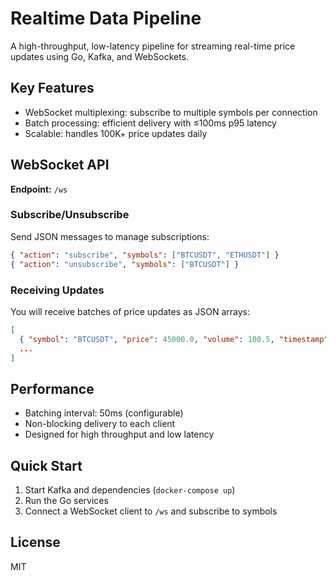 # Realtime Data Pipeline

A high-throughput, low-latency pipeline for streaming real-time price updates using Go, Kafka, and WebSockets.

## Key Features
- WebSocket multiplexing: subscribe to multiple symbols per connection
- Batch processing: efficient delivery with ≤100ms p95 latency
- Scalable: handles 100K+ price updates daily

## WebSocket API

**Endpoint:** `/ws`

### Subscribe/Unsubscribe
Send JSON messages to manage subscriptions:
```json
{ "action": "subscribe", "symbols": ["BTCUSDT", "ETHUSDT"] }
{ "action": "unsubscribe", "symbols": ["BTCUSDT"] }
```

### Receiving Updates
You will receive batches of price updates as JSON arrays:
```json
[
  { "symbol": "BTCUSDT", "price": 45000.0, "volume": 100.5, "timestamp": "2024-06-01T12:00:00Z", "source": "binance" },
  ...
]
```

## Performance
- Batching interval: 50ms (configurable)
- Non-blocking delivery to each client
- Designed for high throughput and low latency

## Quick Start
1. Start Kafka and dependencies (`docker-compose up`)
2. Run the Go services
3. Connect a WebSocket client to `/ws` and subscribe to symbols

## License
MIT